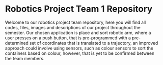 # Robotics Project Team 1 Repository
Welcome to our robotics project team repository, here you will find all codes, files, images and descriptions of our project throughout the semester.
Our chosen application is place and sort robotic arm, where a user presses on a push button, that is pre-programmed with a pre-determined set of coordinates that is translated to a trajectory, an improved approach could involve using sensors, such as colour sensors to sort the containers based on colour, however, that is yet to be confirmed between the team members.
